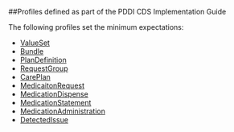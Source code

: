 ##Profiles defined as part of the PDDI CDS Implementation Guide

The following profiles set the minimum expectations:

* [ValueSet](https://www.hl7.org/fhir/valueset.html)
* [Bundle](https://www.hl7.org/fhir/bundle.html)
* [PlanDefinition](https://www.hl7.org/fhir/plandefinition.html)
* [RequestGroup](https://www.hl7.org/fhir/requestgroup.html)
* [CarePlan](https://www.hl7.org/fhir/careplan.html)
* [MedicaitonRequest](https://www.hl7.org/fhir/medicationrequest.html)
* [MedicationDispense](https://www.hl7.org/fhir/medicationdispense.html)
* [MedicationStatement](https://www.hl7.org/fhir/medicationstatement.html)
* [MedicationAdministration](https://www.hl7.org/fhir/medicationadministration.html)
* [DetectedIssue](https://www.hl7.org/fhir/detectedissue.html)